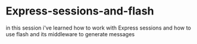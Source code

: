 # Express-sessions-and-flash
in this session i've learned how to work with Express sessions and how to use flash and its middleware to generate messages
